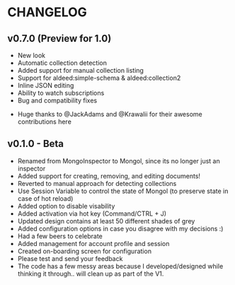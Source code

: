 CHANGELOG
====================

v0.7.0 (Preview for 1.0)
------------------------
 - New look
 - Automatic collection detection
 - Added support for manual collection listing
 - Support for aldeed:simple-schema & aldeed:collection2
 - Inline JSON editing
 - Ability to watch subscriptions
 - Bug and compatibility fixes
 * Huge thanks to @JackAdams and @Krawalii for their awesome contributions here

v0.1.0 - Beta
-------------
 - Renamed from MongoInspector to Mongol, since its no longer just an inspector
 - Added support for creating, removing, and editing documents!
 - Reverted to manual approach for detecting collections
 - Use Session Variable to control the state of Mongol (to preserve state in case of hot reload)
 - Added option to disable visability
 - Added activation via hot key (Command/CTRL + J)
 - Updated design contains at least 50 different shades of grey
 - Added configuration options in case you disagree with my decisions :)
 - Had a few beers to celebrate
 - Added management for account profile and session
 - Created on-boarding screen for configuration
 - Please test and send your feedback
 - The code has a few messy areas because I developed/designed while thinking it through.. will clean up as part of the V1.